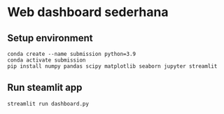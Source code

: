 # Web dashboard sederhana

## Setup environment
```
conda create --name submission python=3.9
conda activate submission
pip install numpy pandas scipy matplotlib seaborn jupyter streamlit
```

## Run steamlit app
```
streamlit run dashboard.py
```

